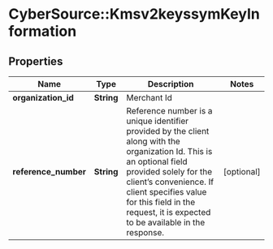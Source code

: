 # CyberSource::Kmsv2keyssymKeyInformation

## Properties
Name | Type | Description | Notes
------------ | ------------- | ------------- | -------------
**organization_id** | **String** | Merchant Id  | 
**reference_number** | **String** | Reference number is a unique identifier provided by the client along with the organization Id. This is an optional field provided solely for the client’s convenience. If client specifies value for this field in the request, it is expected to be available in the response.  | [optional] 


